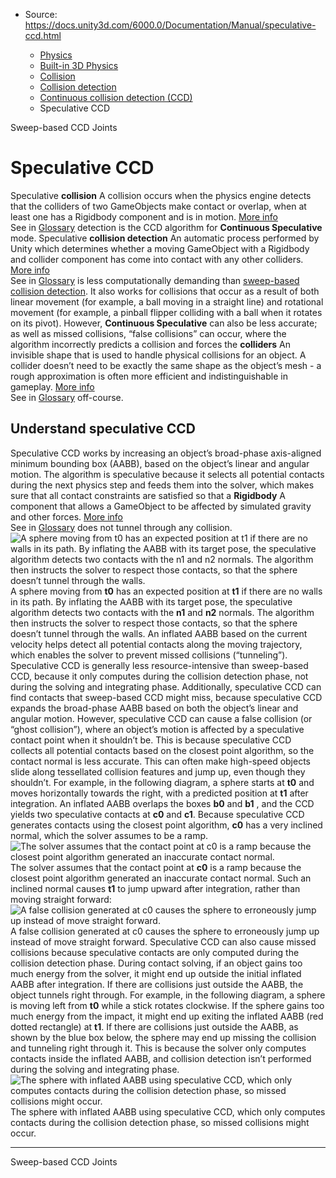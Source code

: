 * Source: https://docs.unity3d.com/6000.0/Documentation/Manual/speculative-ccd.html

  * [Physics](https://docs.unity3d.com/6000.0/Documentation/Manual/PhysicsSection.html)
  * [Built-in 3D Physics](https://docs.unity3d.com/6000.0/Documentation/Manual/PhysicsOverview.html)
  * [Collision](https://docs.unity3d.com/6000.0/Documentation/Manual/collision-section.html)
  * [Collision detection](https://docs.unity3d.com/6000.0/Documentation/Manual/collision-detection.html)
  * [Continuous collision detection (CCD)](https://docs.unity3d.com/6000.0/Documentation/Manual/ContinuousCollisionDetection.html)
  * Speculative CCD


[](https://docs.unity3d.com/6000.0/Documentation/Manual/sweep-based-ccd.html)
Sweep-based CCD
[](https://docs.unity3d.com/6000.0/Documentation/Manual/joints-section.html)
Joints
# Speculative CCD
Speculative **collision** A collision occurs when the physics engine detects that the colliders of two GameObjects make contact or overlap, when at least one has a Rigidbody component and is in motion. [More info](https://docs.unity3d.com/6000.0/Documentation/Manual/CollidersOverview.html)  
See in [Glossary](https://docs.unity3d.com/6000.0/Documentation/Manual/Glossary.html#Collision) detection is the CCD algorithm for **Continuous Speculative** mode.
Speculative **collision detection** An automatic process performed by Unity which determines whether a moving GameObject with a Rigidbody and collider component has come into contact with any other colliders. [More info](https://docs.unity3d.com/6000.0/Documentation/Manual/CollidersOverview.html)  
See in [Glossary](https://docs.unity3d.com/6000.0/Documentation/Manual/Glossary.html#CollisionDetection) is less computationally demanding than [sweep-based collision detection](https://docs.unity3d.com/6000.0/Documentation/Manual/sweep-based-ccd.html). It also works for collisions that occur as a result of both linear movement (for example, a ball moving in a straight line) and rotational movement (for example, a pinball flipper colliding with a ball when it rotates on its pivot).
However, **Continuous Speculative** can also be less accurate; as well as missed collisions, “false collisions” can occur, where the algorithm incorrectly predicts a collision and forces the **colliders** An invisible shape that is used to handle physical collisions for an object. A collider doesn’t need to be exactly the same shape as the object’s mesh - a rough approximation is often more efficient and indistinguishable in gameplay. [More info](https://docs.unity3d.com/6000.0/Documentation/Manual/CollidersOverview.html)  
See in [Glossary](https://docs.unity3d.com/6000.0/Documentation/Manual/Glossary.html#Collider) off-course. 
## Understand speculative CCD
Speculative CCD works by increasing an object’s broad-phase axis-aligned minimum bounding box (AABB), based on the object’s linear and angular motion. The algorithm is speculative because it selects all potential contacts during the next physics step and feeds them into the solver, which makes sure that all contact constraints are satisfied so that a **Rigidbody** A component that allows a GameObject to be affected by simulated gravity and other forces. [More info](https://docs.unity3d.com/6000.0/Documentation/Manual/class-Rigidbody.html)  
See in [Glossary](https://docs.unity3d.com/6000.0/Documentation/Manual/Glossary.html#Rigidbody) does not tunnel through any collision.
![A sphere moving from t0 has an expected position at t1 if there are no walls in its path. By inflating the AABB with its target pose, the speculative algorithm detects two contacts with the n1 and n2 normals. The algorithm then instructs the solver to respect those contacts, so that the sphere doesn’t tunnel through the walls.](https://docs.unity3d.com/6000.0/Documentation/uploads/Main/SpeculativeCCD2.png) A sphere moving from **t0** has an expected position at **t1** if there are no walls in its path. By inflating the AABB with its target pose, the speculative algorithm detects two contacts with the **n1** and **n2** normals. The algorithm then instructs the solver to respect those contacts, so that the sphere doesn’t tunnel through the walls.
An inflated AABB based on the current velocity helps detect all potential contacts along the moving trajectory, which enables the solver to prevent missed collisions (“tunneling”).
Speculative CCD is generally less resource-intensive than sweep-based CCD, because it only computes during the collision detection phase, not during the solving and integrating phase. Additionally, speculative CCD can find contacts that sweep-based CCD might miss, because speculative CCD expands the broad-phase AABB based on both the object’s linear and angular motion.
However, speculative CCD can cause a false collision (or “ghost collision”), where an object’s motion is affected by a speculative contact point when it shouldn’t be. This is because speculative CCD collects all potential contacts based on the closest point algorithm, so the contact normal is less accurate. This can often make high-speed objects slide along tessellated collision features and jump up, even though they shouldn’t. For example, in the following diagram, a sphere starts at **t0** and moves horizontally towards the right, with a predicted position at **t1** after integration. An inflated AABB overlaps the boxes **b0** and **b1** , and the CCD yields two speculative contacts at **c0** and **c1**. Because speculative CCD generates contacts using the closest point algorithm, **c0** has a very inclined normal, which the solver assumes to be a ramp.
![The solver assumes that the contact point at c0 is a ramp because the closest point algorithm generated an inaccurate contact normal.](https://docs.unity3d.com/6000.0/Documentation/uploads/Main/SpeculativeCCD4.png) The solver assumes that the contact point at **c0** is a ramp because the closest point algorithm generated an inaccurate contact normal.
Such an inclined normal causes **t1** to jump upward after integration, rather than moving straight forward:
![A false collision generated at c0 causes the sphere to erroneously jump up instead of move straight forward.](https://docs.unity3d.com/6000.0/Documentation/uploads/Main/SpeculativeCCD5.gif) A false collision generated at c0 causes the sphere to erroneously jump up instead of move straight forward.
Speculative CCD can also cause missed collisions because speculative contacts are only computed during the collision detection phase. During contact solving, if an object gains too much energy from the solver, it might end up outside the initial inflated AABB after integration. If there are collisions just outside the AABB, the object tunnels right through.
For example, in the following diagram, a sphere is moving left from **t0** while a stick rotates clockwise. If the sphere gains too much energy from the impact, it might end up exiting the inflated AABB (red dotted rectangle) at **t1**. If there are collisions just outside the AABB, as shown by the blue box below, the sphere may end up missing the collision and tunneling right through it. This is because the solver only computes contacts inside the inflated AABB, and collision detection isn’t performed during the solving and integrating phase.
![The sphere with inflated AABB using speculative CCD, which only computes contacts during the collision detection phase, so missed collisions might occur.](https://docs.unity3d.com/6000.0/Documentation/uploads/Main/SpeculativeCCD6.png) The sphere with inflated AABB using speculative CCD, which only computes contacts during the collision detection phase, so missed collisions might occur.
* * *
[](https://docs.unity3d.com/6000.0/Documentation/Manual/sweep-based-ccd.html)
Sweep-based CCD
[](https://docs.unity3d.com/6000.0/Documentation/Manual/joints-section.html)
Joints
